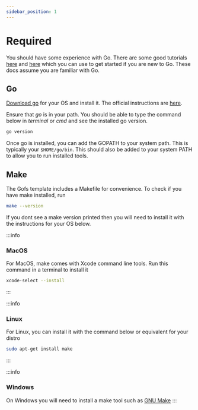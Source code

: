 ```yaml
---
sidebar_position: 1
---
```


# Required

You should have some experience with Go. There are some good tutorials [here](https://go.dev/doc/tutorial/getting-started) and [here](https://tour.golang.org/welcome/1) which you can use to get started if you are new to Go. These docs assume you are familiar with Go.

## Go

[Download go](https://go.dev/dl/) for your OS and install it. The official instructions are [here](https://go.dev/doc/install).

Ensure that _go_ is in your path. You should be able to type the command below in _terminal_ or _cmd_ and see the installed go version.

```bash
go version
```

Once go is installed, you can add the GOPATH to your system path. This is typically your `$HOME/go/bin`. This should also be added to your system PATH to allow you to run installed tools.

## Make

The Gofs template includes a Makefile for convenience. To check if you have make installed, run

```bash
make --version
```

If you dont see a make version printed then you will need to install it with the instructions for your OS below.

:::info

### MacOS

For MacOS, make comes with Xcode command line tools. Run this command in a terminal
to install it

```bash
xcode-select --install
```

:::

:::info

### Linux

For Linux, you can install it with the command below or equivalent for your distro

```bash
sudo apt-get install make
```

:::

:::info

### Windows

On Windows you will need to install a make tool such as
[GNU Make](https://www.gnu.org/software/make/)
:::
